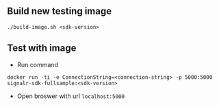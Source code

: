 ## Build new testing image

```
./build-image.sh <sdk-version>
```

## Test with image
- Run command
```
docker run -ti -e ConnectionString=<connection-string> -p 5000:5000 signalr-sdk-fullsample:<sdk-version>
```
- Open broswer with url `localhost:5000`